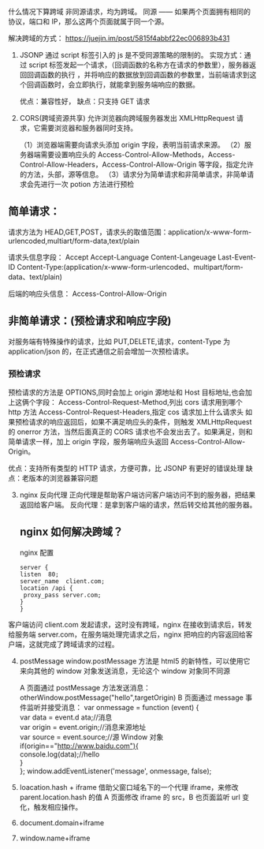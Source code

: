 什么情况下算跨域
非同源请求，均为跨域。
同源 —— 如果两个页面拥有相同的协议，端口和 IP，那么这两个页面就属于同一个源。

解决跨域的方式：
https://juejin.im/post/5815f4abbf22ec006893b431

1. JSONP
   通过 script 标签引入的 js 是不受同源策略的限制的。
   实现方式：通过 script 标签发起一个请求，（回调函数的名称方在请求的参数里），服务器返回回调函数的执行
   ，并将响应的数据放到回调函数的参数里，当前端请求到这个回调函数时，会立即执行，就能拿到服务端响应的数据。

      <script type="text/javascript">
          function dosomething(jsondata){
              //处理获得的json数据
        }
      </script>
      <script src="http://example.com/data.php?callback=dosomething"></script>

   优点：兼容性好，
   缺点：只支持 GET 请求

2. CORS(跨域资源共享)
   允许浏览器向跨域服务器发出 XMLHttpRequest 请求，它需要浏览器和服务器同时支持。

   （1）浏览器端需要向请求头添加 origin 字段，表明当前请求来源。
   （2）服务器端需要设置响应头的 Access-Control-Allow-Methods，Access-Control-Allow-Headers，Access-Control-Allow-Origin 等字段，指定允许的方法，头部，源等信息。
   （3）请求分为简单请求和非简单请求，非简单请求会先进行一次 potion 方法进行预检

## 简单请求：

请求方法为 HEAD,GET,POST，请求头的取值范围：application/x-www-form-urlencoded,multiart/form-data,text/plain

请求头信息字段：
Accept
Accept-Language
Content-Langeuage
Last-Event-ID
Content-Type:(application/x-www-form-urlencoded、multipart/form-data、text/plain)

后端的响应头信息：
Access-Control-Allow-Origin

## 非简单请求：(预检请求和响应字段)

对服务端有特殊操作的请求，比如 PUT,DELETE,请求，content-Type 为 application/json 的，在正式通信之前会增加一次预检请求。

### 预检请求

预检请求的方法是 OPTIONS,同时会加上 origin 源地址和 Host 目标地址,也会加上这俩个字段：
Access-Control-Request-Method,列出 cors 请求用到哪个 http 方法
Access-Control-Request-Headers,指定 cos 请求加上什么请求头
如果预检请求的响应返回后，如果不满足响应头的条件，则触发 XMLHttpRequest 的 onerror 方法，当然后面真正的 CORS 请求也不会发出去了。如果满足，则和简单请求一样，加上 origin 字段，服务端响应头返回 Access-Control-Allow-Origin。

优点：支持所有类型的 HTTP 请求，方便可靠，比 JSONP 有更好的错误处理
缺点：老版本的浏览器兼容问题

3. nginx 反向代理
   正向代理是帮助客户端访问客户端访问不到的服务器，把结果返回给客户端。
   反向代理：是拿到客户端的请求，然后转交给其他的服务器。

   ## nginx 如何解决跨域？

   nginx 配置

   ```
   server {
   listen  80;
   server_name  client.com;
   location /api {
    proxy_pass server.com;
   }
   }
   ```

客户端访问 client.com 发起请求，这时没有跨域，nginx 在接收到请求后，转发给服务端 server.com，在服务端处理完请求之后，nginx 把响应的内容返回给客户端，这就完成了跨域请求的过程。

4. postMessage
   window.postMessage 方法是 html5 的新特性，可以使用它来向其他的 window 对象发送消息，无论这个 window 对象同不同源

   A 页面通过 postMessage 方法发送消息：
   otherWindow.postMessage("hello",targetOrigin)
   B 页面通过 message 事件监听并接受消息：
   var onmessage = function (event) {  
    var data = event.d ata;//消息  
    var origin = event.origin;//消息来源地址  
    var source = event.source;//源 Window 对象  
    if(origin=="http://www.baidu.com"){  
    console.log(data);//hello  
    }  
    };
   window.addEventListener('message', onmessage, false);

5. loacation.hash + iframe
   借助父窗口域名下的一个代理 iframe，来修改 parent.location.hash 的值
   A 页面修改 iframe 的 src，B 也页面监听 url 变化，触发相应操作。

6. document.domain+iframe

7. window.name+iframe

